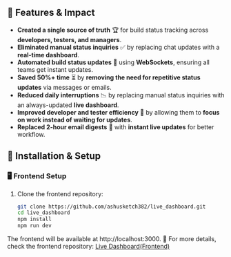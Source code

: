 ## 🚀 Features & Impact  
- **Created a single source of truth** 🏆 for build status tracking across **developers, testers, and managers**.  
- **Eliminated manual status inquiries** ✅ by replacing chat updates with a **real-time dashboard**.  
- **Automated build status updates** 🚀 using **WebSockets**, ensuring all teams get instant updates.  
- **Saved 50%+ time** ⏳ by **removing the need for repetitive status updates** via messages or emails.  
- **Reduced daily interruptions** 📉 by replacing manual status inquiries with an always-updated **live dashboard**.  
- **Improved developer and tester efficiency** 🎯 by allowing them to **focus on work instead of waiting for updates**.  
- **Replaced 2-hour email digests** 📧 with **instant live updates** for better workflow.  

## 🚀 Installation & Setup

### 🖥️ Frontend Setup  
1. Clone the frontend repository:  
   ```sh
   git clone https://github.com/ashusketch382/live_dashboard.git
   cd live_dashboard
   npm install
   npm run dev
The frontend will be available at http://localhost:3000.
📌 For more details, check the frontend repository: [Live Dashboard(Frontend)](https://github.com/ashusketch382/live_dashboard.git)
